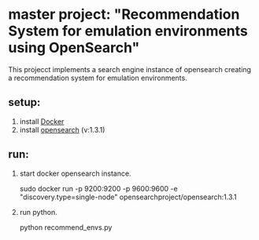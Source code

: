 # master project: "Recommendation System for emulation environments using OpenSearch"
This projecct implements a search engine instance of opensearch creating a recommendation system for emulation environments. 


## setup:
1. install [Docker](https://docs.docker.com/engine/install/ubuntu/)
2. install [opensearch](https://opensearch.org/docs/latest/opensearch/install/docker/) (v:1.3.1)

## run:
1. start docker opensearch instance.

   sudo docker run -p 9200:9200 -p 9600:9600 -e "discovery.type=single-node" opensearchproject/opensearch:1.3.1

2. run python.

   python recommend_envs.py
